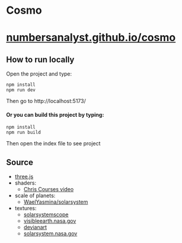 # Cosmo
# [numbersanalyst.github.io/cosmo](https://numbersanalyst.github.io/cosmo)

## How to run locally
Open the project and type:
```
npm install
npm run dev
```
Then go to http://localhost:5173/
#### Or you can build this project by typing:
```
npm install
npm run build
```
Then open the index file to see project

## Source
* [three.js](https://threejs.org/)
* shaders:
  * [Chris Courses video](https://youtu.be/vM8M4QloVL0)
* scale of planets:
  * [WaelYasmina/solarsystem](https://github.com/WaelYasmina/solarsystem)
* textures:
  * [solarsystemscope](https://www.solarsystemscope.com/textures/)
  * [visibleearth.nasa.gov](https://visibleearth.nasa.gov/)
  * [devianart](https://www.deviantart.com/niko22966/art/Rings-of-Saturn-419585311)
  * [solarsystem.nasa.gov](https://solarsystem.nasa.gov/resources/531/enhanced-color-mercury-map/)
